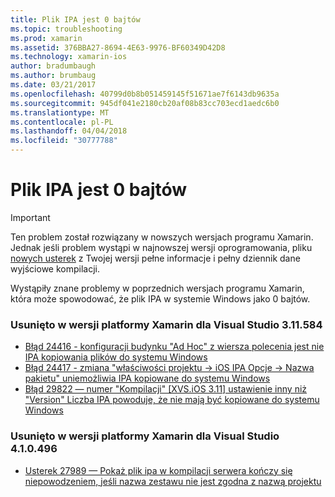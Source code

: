 ```yaml
---
title: Plik IPA jest 0 bajtów
ms.topic: troubleshooting
ms.prod: xamarin
ms.assetid: 376BBA27-8694-4E63-9976-BF60349D42D8
ms.technology: xamarin-ios
author: bradumbaugh
ms.author: brumbaug
ms.date: 03/21/2017
ms.openlocfilehash: 40799d0b8b051459145f51671ae7f6143db9635a
ms.sourcegitcommit: 945df041e2180cb20af08b83cc703ecd1aedc6b0
ms.translationtype: MT
ms.contentlocale: pl-PL
ms.lasthandoff: 04/04/2018
ms.locfileid: "30777788"
---
```

# <a name="ipa-file-is-0-bytes"></a>Plik IPA jest 0 bajtów

> [!IMPORTANT]
> Ten problem został rozwiązany w nowszych wersjach programu Xamarin. Jednak jeśli problem wystąpi w najnowszej wersji oprogramowania, pliku [nowych usterek](~/cross-platform/troubleshooting/questions/howto-file-bug.md) z Twojej wersji pełne informacje i pełny dziennik dane wyjściowe kompilacji.



Wystąpiły znane problemy w poprzednich wersjach programu Xamarin, która może spowodować, że plik IPA w systemie Windows jako 0 bajtów. 

### <a name="fixed-in-xamarin-for-visual-studio-311584"></a>Usunięto w wersji platformy Xamarin dla Visual Studio 3.11.584 
- [Błąd 24416 - konfiguracji budynku "Ad Hoc" z wiersza polecenia jest nie IPA kopiowania plików do systemu Windows](https://bugzilla.xamarin.com/show_bug.cgi?id=24416)
- [Błąd 24417 - zmiana "właściwości projektu -> iOS IPA Opcje -> Nazwa pakietu" uniemożliwia IPA kopiowane do systemu Windows](https://bugzilla.xamarin.com/show_bug.cgi?id=24417)
- [Błąd 29822 — numer "Kompilacji" [XVS.iOS 3.11] ustawienie inny niż "Version" Liczba IPA powoduje, że nie mają być kopiowane do systemu Windows](https://bugzilla.xamarin.com/show_bug.cgi?id=29822)

### <a name="fixed-in-xamarin-for-visual-studio-410496"></a>Usunięto w wersji platformy Xamarin dla Visual Studio 4.1.0.496
- [Usterek 27989 — Pokaż plik ipa w kompilacji serwera kończy się niepowodzeniem, jeśli nazwa zestawu nie jest zgodna z nazwą projektu](https://bugzilla.xamarin.com/show_bug.cgi?id=27989)
